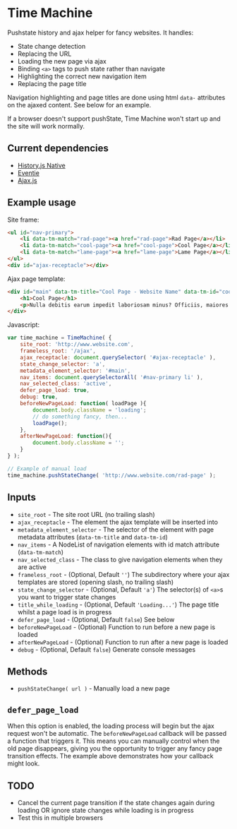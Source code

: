 # Time Machine

Pushstate history and ajax helper for fancy websites. It handles:

- State change detection
- Replacing the URL
- Loading the new page via ajax
- Binding `<a>` tags to push state rather than navigate
- Highlighting the correct new navigation item
- Replacing the page title

Navigation highlighting and page titles are done using html `data-` attributes on the ajaxed content. See below for an example.

If a browser doesn't support pushState, Time Machine won't start up and the site will work normally.

## Current dependencies

- [History.js Native](https://github.com/browserstate/history.js)
- [Eventie](https://github.com/desandro/eventie)
- [Ajax.js](https://github.com/honza/ajax.js)

## Example usage

Site frame:

```html
<ul id="nav-primary">
	<li data-tm-match="rad-page"><a href="rad-page">Rad Page</a></li>
	<li data-tm-match="cool-page"><a href="cool-page">Cool Page</a></li>
	<li data-tm-match="lame-page"><a href="lame-page">Lame Page</a></li>
</ul>
<div id="ajax-receptacle"></div>
```

Ajax page template:

```html
<div id="main" data-tm-title="Cool Page - Website Name" data-tm-id="cool-page">
	<h1>Cool Page</h1>
	<p>Nulla debitis earum impedit laboriosam minus? Officiis, maiores atque ea velit minima ex numquam quaerat quisquam? Delectus, hic porro voluptatem quod rem!</p>
</div>
```

Javascript:

```javascript
var time_machine = TimeMachine( {
	site_root: 'http://www.website.com',
	frameless_root: '/ajax',
	ajax_receptacle: document.querySelector( '#ajax-receptacle' ),
	state_change_selector: 'a',
	metadata_element_selector: '#main',
	nav_items: document.querySelectorAll( '#nav-primary li' ),
	nav_selected_class: 'active',
	defer_page_load: true,
	debug: true,
	beforeNewPageLoad: function( loadPage ){
		document.body.className = 'loading';
		// do something fancy, then...
		loadPage();
	},
	afterNewPageLoad: function(){
		document.body.className = '';
	}
} );

// Example of manual load
time_machine.pushStateChange( 'http://www.website.com/rad-page' );
```

## Inputs

- `site_root` - The site root URL (no trailing slash)
- `ajax_receptacle` - The element the ajax template will be inserted into
- `metadata_element_selector` - The selector of the element with page metadata attributes (`data-tm-title` and `data-tm-id`)
- `nav_items` - A NodeList of navigation elements with id match attribute (`data-tm-match`)
- `nav_selected_class` - The class to give navigation elements when they are active
- `frameless_root` - (Optional, Default `''`) The subdirectory where your ajax templates are stored (opening slash, no trailing slash)
- `state_change_selector` - (Optional, Default `'a'`) The selector(s) of `<a>`s you want to trigger state changes
- `title_while_loading` - (Optional, Default `'Loading...'`) The page title whilst a page load is in progress
- `defer_page_load` - (Optional, Default `false`) See below
- `beforeNewPageLoad` - (Optional) Function to run before a new page is loaded
- `afterNewPageLoad` - (Optional) Function to run after a new page is loaded
- `debug` - (Optional, Default `false`) Generate console messages

## Methods

- `pushStateChange( url )` - Manually load a new page

## `defer_page_load`

When this option is enabled, the loading process will begin but the ajax request won't be automatic. The `beforeNewPageLoad` callback will be passed a function that triggers it. This means you can manually control when the old page disappears, giving you the opportunity to trigger any fancy page transition effects. The example above demonstrates how your callback might look.

## TODO

- Cancel the current page transition if the state changes again during loading OR ignore state changes while loading is in progress
- Test this in multiple browsers

